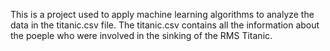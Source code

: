 
This is a project used to apply machine learning algorithms to analyze the data in the titanic.csv file. The titanic.csv contains all the information about the poeple who were involved in the sinking of the RMS Titanic. 


